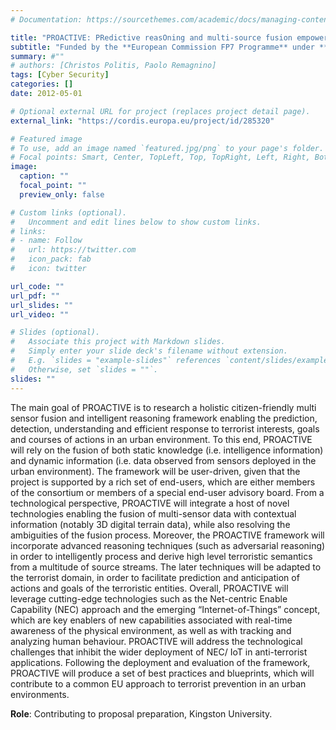 ```yaml
---
# Documentation: https://sourcethemes.com/academic/docs/managing-content/

title: "PROACTIVE: PRedictive reasOning and multi-source fusion empowering AntiCipation of attacks and Terrorist actions In Urban EnVironmEnts"
subtitle: "Funded by the **European Commission FP7 Programme** under **Grant agreement ID: 285320** (1 May 2012 to 30 April 2015)"
summary: #""
# authors: [Christos Politis, Paolo Remagnino]
tags: [Cyber Security]
categories: []
date: 2012-05-01

# Optional external URL for project (replaces project detail page).
external_link: "https://cordis.europa.eu/project/id/285320"

# Featured image
# To use, add an image named `featured.jpg/png` to your page's folder.
# Focal points: Smart, Center, TopLeft, Top, TopRight, Left, Right, BottomLeft, Bottom, BottomRight.
image:
  caption: ""
  focal_point: ""
  preview_only: false

# Custom links (optional).
#   Uncomment and edit lines below to show custom links.
# links:
# - name: Follow
#   url: https://twitter.com
#   icon_pack: fab
#   icon: twitter

url_code: ""
url_pdf: ""
url_slides: ""
url_video: ""

# Slides (optional).
#   Associate this project with Markdown slides.
#   Simply enter your slide deck's filename without extension.
#   E.g. `slides = "example-slides"` references `content/slides/example-slides.md`.
#   Otherwise, set `slides = ""`.
slides: ""
---
```

The main goal of PROACTIVE is to research a holistic citizen-friendly multi sensor fusion and intelligent reasoning framework enabling the prediction, detection, understanding and efficient response to terrorist interests, goals and courses of actions in an urban environment. To this end, PROACTIVE will rely on the fusion of both static knowledge (i.e. intelligence information) and dynamic information (i.e. data observed from sensors deployed in the urban environment). The framework will be user-driven, given that the project is supported by a rich set of end-users, which are either members of the consortium or members of a special end-user advisory board.
From a technological perspective, PROACTIVE will integrate a host of novel technologies enabling the fusion of multi-sensor data with contextual information (notably 3D digital terrain data), while also resolving the ambiguities of the fusion process. Moreover, the PROACTIVE framework will incorporate advanced reasoning techniques (such as adversarial reasoning) in order to intelligently process and derive high level terroristic semantics from a multitude of source streams. The later techniques will be adapted to the terrorist domain, in order to facilitate prediction and anticipation of actions and goals of the terroristic entities.
Overall, PROACTIVE will leverage cutting-edge technologies such as the Net-centric Enable Capability (NEC) approach and the emerging “Internet-of-Things” concept, which are key enablers of new capabilities associated with real-time awareness of the physical environment, as well as with tracking and analyzing human behaviour. PROACTIVE will address the technological challenges that inhibit the wider deployment of NEC/ IoT in anti-terrorist applications.
Following the deployment and evaluation of the framework, PROACTIVE will produce a set of best practices and blueprints, which will contribute to a common EU approach to terrorist prevention in an urban environments.

**Role**: Contributing to proposal preparation, Kingston University.
